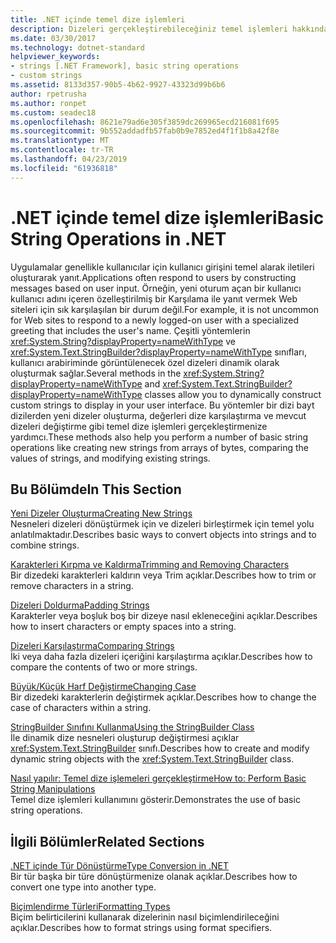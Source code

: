 ```yaml
---
title: .NET içinde temel dize işlemleri
description: Dizeleri gerçekleştirebileceğiniz temel işlemleri hakkında bilgi edinin.
ms.date: 03/30/2017
ms.technology: dotnet-standard
helpviewer_keywords:
- strings [.NET Framework], basic string operations
- custom strings
ms.assetid: 8133d357-90b5-4b62-9927-43323d99b6b6
author: rpetrusha
ms.author: ronpet
ms.custom: seadec18
ms.openlocfilehash: 8621e79ad6e305f3859dc269965ecd216081f695
ms.sourcegitcommit: 9b552addadfb57fab0b9e7852ed4f1f1b8a42f8e
ms.translationtype: MT
ms.contentlocale: tr-TR
ms.lasthandoff: 04/23/2019
ms.locfileid: "61936818"
---
```

# <a name="basic-string-operations-in-net"></a><span data-ttu-id="fda18-103">.NET içinde temel dize işlemleri</span><span class="sxs-lookup"><span data-stu-id="fda18-103">Basic String Operations in .NET</span></span>
<span data-ttu-id="fda18-104">Uygulamalar genellikle kullanıcılar için kullanıcı girişini temel alarak iletileri oluşturarak yanıt.</span><span class="sxs-lookup"><span data-stu-id="fda18-104">Applications often respond to users by constructing messages based on user input.</span></span> <span data-ttu-id="fda18-105">Örneğin, yeni oturum açan bir kullanıcı kullanıcı adını içeren özelleştirilmiş bir Karşılama ile yanıt vermek Web siteleri için sık karşılaşılan bir durum değil.</span><span class="sxs-lookup"><span data-stu-id="fda18-105">For example, it is not uncommon for Web sites to respond to a newly logged-on user with a specialized greeting that includes the user's name.</span></span> <span data-ttu-id="fda18-106">Çeşitli yöntemlerin <xref:System.String?displayProperty=nameWithType> ve <xref:System.Text.StringBuilder?displayProperty=nameWithType> sınıfları, kullanıcı arabiriminde görüntülenecek özel dizeleri dinamik olarak oluşturmak sağlar.</span><span class="sxs-lookup"><span data-stu-id="fda18-106">Several methods in the <xref:System.String?displayProperty=nameWithType> and <xref:System.Text.StringBuilder?displayProperty=nameWithType> classes allow you to dynamically construct custom strings to display in your user interface.</span></span> <span data-ttu-id="fda18-107">Bu yöntemler bir dizi bayt dizilerden yeni dizeler oluşturma, değerleri dize karşılaştırma ve mevcut dizeleri değiştirme gibi temel dize işlemleri gerçekleştirmenize yardımcı.</span><span class="sxs-lookup"><span data-stu-id="fda18-107">These methods also help you perform a number of basic string operations like creating new strings from arrays of bytes, comparing the values of strings, and modifying existing strings.</span></span>  
  
## <a name="in-this-section"></a><span data-ttu-id="fda18-108">Bu Bölümde</span><span class="sxs-lookup"><span data-stu-id="fda18-108">In This Section</span></span>  
 [<span data-ttu-id="fda18-109">Yeni Dizeler Oluşturma</span><span class="sxs-lookup"><span data-stu-id="fda18-109">Creating New Strings</span></span>](../../../docs/standard/base-types/creating-new.md)  
 <span data-ttu-id="fda18-110">Nesneleri dizeleri dönüştürmek için ve dizeleri birleştirmek için temel yolu anlatılmaktadır.</span><span class="sxs-lookup"><span data-stu-id="fda18-110">Describes basic ways to convert objects into strings and to combine strings.</span></span>  
  
 [<span data-ttu-id="fda18-111">Karakterleri Kırpma ve Kaldırma</span><span class="sxs-lookup"><span data-stu-id="fda18-111">Trimming and Removing Characters</span></span>](../../../docs/standard/base-types/trimming.md)  
 <span data-ttu-id="fda18-112">Bir dizedeki karakterleri kaldırın veya Trim açıklar.</span><span class="sxs-lookup"><span data-stu-id="fda18-112">Describes how to trim or remove characters in a string.</span></span>  
  
 [<span data-ttu-id="fda18-113">Dizeleri Doldurma</span><span class="sxs-lookup"><span data-stu-id="fda18-113">Padding Strings</span></span>](../../../docs/standard/base-types/padding.md)  
 <span data-ttu-id="fda18-114">Karakterler veya boşluk boş bir dizeye nasıl ekleneceğini açıklar.</span><span class="sxs-lookup"><span data-stu-id="fda18-114">Describes how to insert characters or empty spaces into a string.</span></span>  
  
 [<span data-ttu-id="fda18-115">Dizeleri Karşılaştırma</span><span class="sxs-lookup"><span data-stu-id="fda18-115">Comparing Strings</span></span>](../../../docs/standard/base-types/comparing.md)  
 <span data-ttu-id="fda18-116">İki veya daha fazla dizeleri içeriğini karşılaştırma açıklar.</span><span class="sxs-lookup"><span data-stu-id="fda18-116">Describes how to compare the contents of two or more strings.</span></span>  
  
 [<span data-ttu-id="fda18-117">Büyük/Küçük Harf Değiştirme</span><span class="sxs-lookup"><span data-stu-id="fda18-117">Changing Case</span></span>](../../../docs/standard/base-types/changing-case.md)  
 <span data-ttu-id="fda18-118">Bir dizedeki karakterlerin değiştirmek açıklar.</span><span class="sxs-lookup"><span data-stu-id="fda18-118">Describes how to change the case of characters within a string.</span></span>  
  
 [<span data-ttu-id="fda18-119">StringBuilder Sınıfını Kullanma</span><span class="sxs-lookup"><span data-stu-id="fda18-119">Using the StringBuilder Class</span></span>](../../../docs/standard/base-types/stringbuilder.md)  
 <span data-ttu-id="fda18-120">İle dinamik dize nesneleri oluşturup değiştirmesi açıklar <xref:System.Text.StringBuilder> sınıfı.</span><span class="sxs-lookup"><span data-stu-id="fda18-120">Describes how to create and modify dynamic string objects with the <xref:System.Text.StringBuilder> class.</span></span>  
  
 [<span data-ttu-id="fda18-121">Nasıl yapılır: Temel dize işlemeleri gerçekleştirme</span><span class="sxs-lookup"><span data-stu-id="fda18-121">How to: Perform Basic String Manipulations</span></span>](../../../docs/standard/base-types/basic-manipulations.md)  
 <span data-ttu-id="fda18-122">Temel dize işlemleri kullanımını gösterir.</span><span class="sxs-lookup"><span data-stu-id="fda18-122">Demonstrates the use of basic string operations.</span></span>  
  
## <a name="related-sections"></a><span data-ttu-id="fda18-123">İlgili Bölümler</span><span class="sxs-lookup"><span data-stu-id="fda18-123">Related Sections</span></span>  
 [<span data-ttu-id="fda18-124">.NET içinde Tür Dönüştürme</span><span class="sxs-lookup"><span data-stu-id="fda18-124">Type Conversion in .NET</span></span>](../../../docs/standard/base-types/type-conversion.md)  
 <span data-ttu-id="fda18-125">Bir tür başka bir türe dönüştürmenize olanak açıklar.</span><span class="sxs-lookup"><span data-stu-id="fda18-125">Describes how to convert one type into another type.</span></span>  
  
 [<span data-ttu-id="fda18-126">Biçimlendirme Türleri</span><span class="sxs-lookup"><span data-stu-id="fda18-126">Formatting Types</span></span>](../../../docs/standard/base-types/formatting-types.md)  
 <span data-ttu-id="fda18-127">Biçim belirticilerini kullanarak dizelerinin nasıl biçimlendirileceğini açıklar.</span><span class="sxs-lookup"><span data-stu-id="fda18-127">Describes how to format strings using format specifiers.</span></span>
